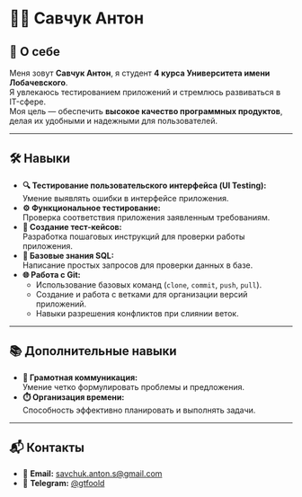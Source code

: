 # 🧑‍💻 Савчук Антон

## 🌟 О себе
Меня зовут **Савчук Антон**, я студент **4 курса Университета имени Лобачевского**.  
Я увлекаюсь тестированием приложений и стремлюсь развиваться в IT-сфере.  
Моя цель — обеспечить **высокое качество программных продуктов**, делая их удобными и надежными для пользователей.

---

## 🛠️ Навыки
- **🔍 Тестирование пользовательского интерфейса (UI Testing):**  
  Умение выявлять ошибки в интерфейсе приложения.
- **⚙️ Функциональное тестирование:**  
  Проверка соответствия приложения заявленным требованиям.
- **📝 Создание тест-кейсов:**  
  Разработка пошаговых инструкций для проверки работы приложения.
- **💾 Базовые знания SQL:**  
  Написание простых запросов для проверки данных в базе.
- **🌐 Работа с Git:**  
  - Использование базовых команд (`clone`, `commit`, `push`, `pull`).  
  - Создание и работа с ветками для организации версий приложений.  
  - Навыки разрешения конфликтов при слиянии веток.

---

## 📚 Дополнительные навыки
- **💬 Грамотная коммуникация:**  
  Умение четко формулировать проблемы и предложения.
- **⏱️ Организация времени:**  
  Способность эффективно планировать и выполнять задачи.

---

## 📬 Контакты
- 📧 **Email:** [savchuk.anton.s@gmail.com](mailto:savchuk.anton.s@gmail.com)  
- 💬 **Telegram:** [@gtfoold](https://t.me/gtfoold)
